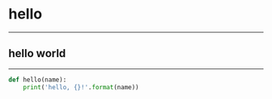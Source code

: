 # hello
---
## hello world

---
```python
def hello(name):
    print('hello, {}!'.format(name))
```




